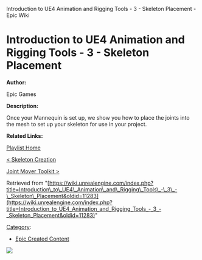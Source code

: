 Introduction to UE4 Animation and Rigging Tools - 3 - Skeleton Placement - Epic Wiki                    

Introduction to UE4 Animation and Rigging Tools - 3 - Skeleton Placement
========================================================================

**Author:**

Epic Games

**Description:**

Once your Mannequin is set up, we show you how to place the joints into the mesh to set up your skeleton for use in your project.

**Related Links:**

[Playlist Home](/Category:Epic_Video_Playlists "Category:Epic Video Playlists")

[< Skeleton Creation](/Introduction_to_UE4_Animation_and_Rigging_Tools_-_2_-_Skeleton_Creation "Introduction to UE4 Animation and Rigging Tools - 2 - Skeleton Creation")

[Joint Mover Toolkit >](/Introduction_to_UE4_Animation_and_Rigging_Tools_-_4_-_Joint_Mover_Toolkit "Introduction to UE4 Animation and Rigging Tools - 4 - Joint Mover Toolkit")

Retrieved from "[https://wiki.unrealengine.com/index.php?title=Introduction\_to\_UE4\_Animation\_and\_Rigging\_Tools\_-\_3\_-\_Skeleton\_Placement&oldid=11283](https://wiki.unrealengine.com/index.php?title=Introduction_to_UE4_Animation_and_Rigging_Tools_-_3_-_Skeleton_Placement&oldid=11283)"

[Category](/Special:Categories "Special:Categories"):

*   [Epic Created Content](/Category:Epic_Created_Content "Category:Epic Created Content")

  ![](https://tracking.unrealengine.com/track.png)